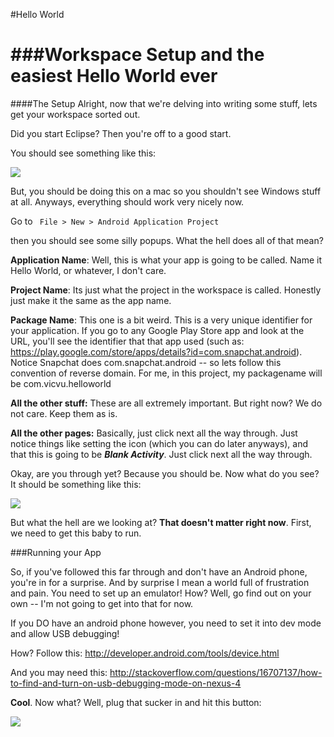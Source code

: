 #Hello World

###Workspace Setup and the easiest Hello World ever
=================================================

####The Setup
Alright, now that we're delving into writing some stuff, lets get your workspace sorted out.

Did you start Eclipse? Then you're off to a good start.

You should see something like this: 

![](https://raw.github.com/VicV/AndroidTut/Hello-World-Tut/Tutorials/1.%20Hello%20World/Images/1.jpg)

But, you should be doing this on a mac so you shouldn't see Windows stuff at all. Anyways, everything should work very nicely now.

Go to ` File > New > Android Application Project`

then you should see some silly popups. What the hell does all of that mean?

**Application Name**: Well, this is what your app is going to be called. Name it Hello World, or whatever, I don't care.

**Project Name**: Its just what the project in the workspace is called. Honestly just make it the same as the app name.

**Package Name**: This one is a bit weird. This is a very unique identifier for your application. If you go to any Google Play Store app and look at the URL, you'll see the identifier that that app used (such as: https://play.google.com/store/apps/details?id=com.snapchat.android). Notice Snapchat does com.snapchat.android -- so lets follow this convention of reverse domain. For me, in this project, my packagename will be com.vicvu.helloworld

**All the other stuff:** These are all extremely important. But right now? We do not care. Keep them as is.

**All the other pages:** Basically, just click next all the way through. Just notice things like setting the icon (which you can do later anyways), and that this is going to be **_Blank Activity_**. Just click next all the way through.

Okay, are you through yet? Because you should be. Now what do you see? It should be something like this:

![](https://raw.github.com/VicV/AndroidTut/Hello-World-Tut/Tutorials/1.%20Hello%20World/Images/2.jpg)

But what the hell are we looking at? **That doesn't matter right now**. First, we need to get this baby to run.

###Running your App

So, if you've followed this far through and don't have an Android phone, you're in for a surprise. And by surprise I mean a world full of frustration and pain. You need to set up an emulator! How? Well, go find out on your own -- I'm not going to get into that for now. 

If you DO have an android phone however, you need to set it into dev mode and allow USB debugging!

How? Follow this: http://developer.android.com/tools/device.html

And you may need this: http://stackoverflow.com/questions/16707137/how-to-find-and-turn-on-usb-debugging-mode-on-nexus-4

**Cool**. Now what? Well, plug that sucker in and hit this button:

 ![](https://raw.github.com/VicV/AndroidTut/Hello-World-Tut/Tutorials/1.%20Hello%20World/Images/3.jpg)